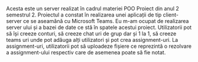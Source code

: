 Acesta este un server realizat în cadrul materiei POO Proiect din anul 2 semestrul 2. Proiectul a constat în realizarea unei aplicații de tip client-server ce se aseamănă cu Microsoft Teams.
Eu m-am ocupat de realizarea server ului și a bazei de date ce stă în spatele acestui proiect.
Utilizatorii pot să își creeze conturi, să creeze chat uri de grup dar și 1 la 1, să creeze teams uri unde pot adăuga alți utilizatori și pot crea assignment-uri. La assignment-uri, utilizatorii pot să uploadeze
fișiere ce reprezintă o rezolvare a assignment-ului respectiv care de asemenea poate să fie notat.
